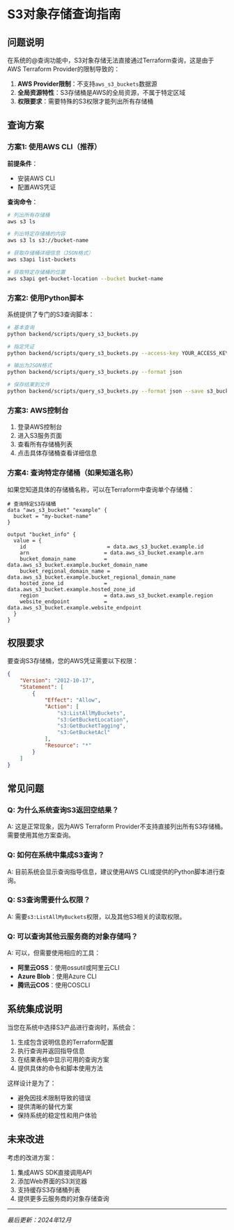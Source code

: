 # S3对象存储查询指南

## 问题说明

在系统的@查询功能中，S3对象存储无法直接通过Terraform查询，这是由于AWS Terraform Provider的限制导致的：

1. **AWS Provider限制**：不支持`aws_s3_buckets`数据源
2. **全局资源特性**：S3存储桶是AWS的全局资源，不属于特定区域
3. **权限要求**：需要特殊的S3权限才能列出所有存储桶

## 查询方案

### 方案1: 使用AWS CLI（推荐）

**前提条件**：
- 安装AWS CLI
- 配置AWS凭证

**查询命令**：
```bash
# 列出所有存储桶
aws s3 ls

# 列出特定存储桶的内容
aws s3 ls s3://bucket-name

# 获取存储桶详细信息（JSON格式）
aws s3api list-buckets

# 获取特定存储桶的位置
aws s3api get-bucket-location --bucket bucket-name
```

### 方案2: 使用Python脚本

系统提供了专门的S3查询脚本：

```bash
# 基本查询
python backend/scripts/query_s3_buckets.py

# 指定凭证
python backend/scripts/query_s3_buckets.py --access-key YOUR_ACCESS_KEY --secret-key YOUR_SECRET_KEY

# 输出为JSON格式
python backend/scripts/query_s3_buckets.py --format json

# 保存结果到文件
python backend/scripts/query_s3_buckets.py --format json --save s3_buckets.json
```

### 方案3: AWS控制台

1. 登录AWS控制台
2. 进入S3服务页面
3. 查看所有存储桶列表
4. 点击具体存储桶查看详细信息

### 方案4: 查询特定存储桶（如果知道名称）

如果您知道具体的存储桶名称，可以在Terraform中查询单个存储桶：

```hcl
# 查询特定S3存储桶
data "aws_s3_bucket" "example" {
  bucket = "my-bucket-name"
}

output "bucket_info" {
  value = {
    id                          = data.aws_s3_bucket.example.id
    arn                        = data.aws_s3_bucket.example.arn
    bucket_domain_name         = data.aws_s3_bucket.example.bucket_domain_name
    bucket_regional_domain_name = data.aws_s3_bucket.example.bucket_regional_domain_name
    hosted_zone_id             = data.aws_s3_bucket.example.hosted_zone_id
    region                     = data.aws_s3_bucket.example.region
    website_endpoint           = data.aws_s3_bucket.example.website_endpoint
  }
}
```

## 权限要求

要查询S3存储桶，您的AWS凭证需要以下权限：

```json
{
    "Version": "2012-10-17",
    "Statement": [
        {
            "Effect": "Allow",
            "Action": [
                "s3:ListAllMyBuckets",
                "s3:GetBucketLocation",
                "s3:GetBucketTagging",
                "s3:GetBucketAcl"
            ],
            "Resource": "*"
        }
    ]
}
```

## 常见问题

### Q: 为什么系统查询S3返回空结果？
A: 这是正常现象，因为AWS Terraform Provider不支持直接列出所有S3存储桶。需要使用其他方案查询。

### Q: 如何在系统中集成S3查询？
A: 目前系统会显示查询指导信息，建议使用AWS CLI或提供的Python脚本进行查询。

### Q: S3查询需要什么权限？
A: 需要`s3:ListAllMyBuckets`权限，以及其他S3相关的读取权限。

### Q: 可以查询其他云服务商的对象存储吗？
A: 可以，但需要使用相应的工具：
- **阿里云OSS**：使用ossutil或阿里云CLI
- **Azure Blob**：使用Azure CLI
- **腾讯云COS**：使用COSCLI

## 系统集成说明

当您在系统中选择S3产品进行查询时，系统会：

1. 生成包含说明信息的Terraform配置
2. 执行查询并返回指导信息
3. 在结果表格中显示可用的查询方案
4. 提供具体的命令和脚本使用方法

这样设计是为了：
- 避免因技术限制导致的错误
- 提供清晰的替代方案
- 保持系统的稳定性和用户体验

## 未来改进

考虑的改进方案：
1. 集成AWS SDK直接调用API
2. 添加Web界面的S3浏览器
3. 支持缓存S3存储桶列表
4. 提供更多云服务商的对象存储查询

---

*最后更新：2024年12月* 
